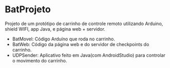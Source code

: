 # BatProjeto
Projeto de um protótipo de carrinho de controle remoto utilizando Arduino, shield WIFI, app Java, e página web + servidor.

* BatMovel: Código Arduíno que roda no carrinho.
* BatWeb: Código da página web e do servidor de checkpoints do carrinho.
* UDPSender: Aplicativo feito em Java(com AndroidStudio) para controlar o movimento do carrinho.
